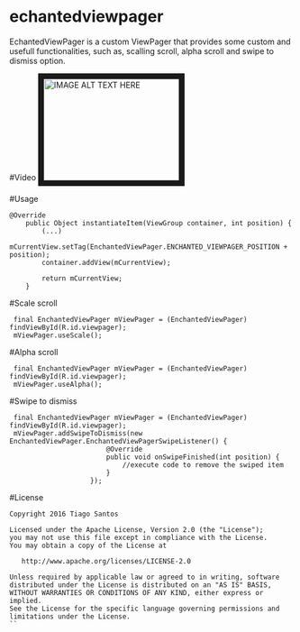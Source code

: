 # echantedviewpager
EchantedViewPager is a custom ViewPager that provides some custom and usefull functionalities, such as, scalling scroll, alpha scroll and swipe to dismiss option.

#Video
<a href="http://www.youtube.com/watch?feature=player_embedded&v=Ca7G2DqXSsc
" target="_blank"><img src="http://img.youtube.com/vi/Ca7G2DqXSsc/0.jpg" 
alt="IMAGE ALT TEXT HERE" width="240" height="180" border="10" /></a>

#Usage
```Inside your pager adapter you must do this whenever you instantiate a view:
@Override
    public Object instantiateItem(ViewGroup container, int position) {
        (...)
        mCurrentView.setTag(EnchantedViewPager.ENCHANTED_VIEWPAGER_POSITION + position);
        container.addView(mCurrentView);

        return mCurrentView;
    }
```
#Scale scroll
```
 final EnchantedViewPager mViewPager = (EnchantedViewPager) findViewById(R.id.viewpager);
 mViewPager.useScale();
```
#Alpha scroll
```
 final EnchantedViewPager mViewPager = (EnchantedViewPager) findViewById(R.id.viewpager);
 mViewPager.useAlpha();
```
#Swipe to dismiss
```
 final EnchantedViewPager mViewPager = (EnchantedViewPager) findViewById(R.id.viewpager);
 mViewPager.addSwipeToDismiss(new EnchantedViewPager.EnchantedViewPagerSwipeListener() {
                        @Override
                        public void onSwipeFinished(int position) {
                            //execute code to remove the swiped item
                        }
                    });
```
#License
```
Copyright 2016 Tiago Santos

Licensed under the Apache License, Version 2.0 (the "License");
you may not use this file except in compliance with the License.
You may obtain a copy of the License at

   http://www.apache.org/licenses/LICENSE-2.0

Unless required by applicable law or agreed to in writing, software
distributed under the License is distributed on an "AS IS" BASIS,
WITHOUT WARRANTIES OR CONDITIONS OF ANY KIND, either express or implied.
See the License for the specific language governing permissions and
limitations under the License.
``